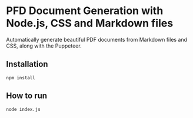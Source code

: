# PFD Document Generation with Node.js, CSS and Markdown files

Automatically generate beautiful PDF documents from Markdown files and CSS, along with the Puppeteer.

## Installation

```
npm install
```

## How to run

```
node index.js
```
